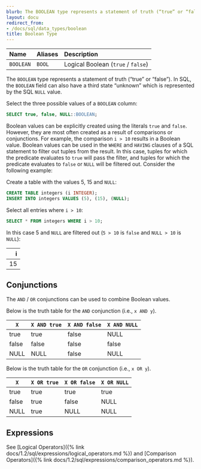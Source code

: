 ```yaml
---
blurb: The BOOLEAN type represents a statement of truth (“true” or “false”).
layout: docu
redirect_from:
- /docs/sql/data_types/boolean
title: Boolean Type
---
```


| Name | Aliases | Description |
|:---|:---|:---|
| `BOOLEAN` | `BOOL` | Logical Boolean (`true` / `false`) |

The `BOOLEAN` type represents a statement of truth (“true” or “false”). In SQL, the `BOOLEAN` field can also have a third state “unknown” which is represented by the SQL `NULL` value.

Select the three possible values of a `BOOLEAN` column:

```sql
SELECT true, false, NULL::BOOLEAN;
```

Boolean values can be explicitly created using the literals `true` and `false`. However, they are most often created as a result of comparisons or conjunctions. For example, the comparison `i > 10` results in a Boolean value. Boolean values can be used in the `WHERE` and `HAVING` clauses of a SQL statement to filter out tuples from the result. In this case, tuples for which the predicate evaluates to `true` will pass the filter, and tuples for which the predicate evaluates to `false` or `NULL` will be filtered out. Consider the following example:

Create a table with the values 5, 15 and `NULL`:

```sql
CREATE TABLE integers (i INTEGER);
INSERT INTO integers VALUES (5), (15), (NULL);
```

Select all entries where `i > 10`:

```sql
SELECT * FROM integers WHERE i > 10;
```

In this case 5 and `NULL` are filtered out (`5 > 10` is `false` and `NULL > 10` is `NULL`):

| i  |
|---:|
| 15 |

## Conjunctions

The `AND` / `OR` conjunctions can be used to combine Boolean values.

Below is the truth table for the `AND` conjunction (i.e., `x AND y`).

<div class="monospace_table"></div>

| `X` | `X AND true` | `X AND false` | `X AND NULL` |
|-------|-------|-------|-------|
| true  | true  | false | NULL  |
| false | false | false | false |
| NULL  | NULL  | false | NULL  |

Below is the truth table for the `OR` conjunction (i.e., `x OR y`).

<div class="monospace_table"></div>

| `X` | `X OR true` | `X OR false` | `X OR NULL` |
|-------|------|-------|------|
| true  | true | true  | true |
| false | true | false | NULL |
| NULL  | true | NULL  | NULL |

## Expressions

See [Logical Operators]({% link docs/1.2/sql/expressions/logical_operators.md %}) and [Comparison Operators]({% link docs/1.2/sql/expressions/comparison_operators.md %}).
